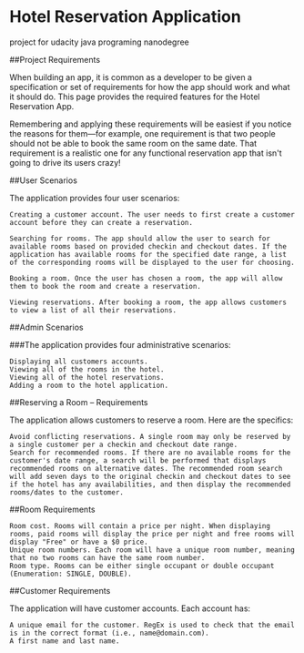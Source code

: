 # Hotel Reservation Application
project for udacity java programing nanodegree

##Project Requirements

When building an app, it is common as a developer to be given a specification or set of requirements for how the app should work and what it should do. This page provides the required features for the Hotel Reservation App.

Remembering and applying these requirements will be easiest if you notice the reasons for them—for example, one requirement is that two people should not be able to book the same room on the same date. That requirement is a realistic one for any functional reservation app that isn't going to drive its users crazy!

##User Scenarios

The application provides four user scenarios:

    Creating a customer account. The user needs to first create a customer account before they can create a reservation.

    Searching for rooms. The app should allow the user to search for available rooms based on provided checkin and checkout dates. If the application has available rooms for the specified date range, a list of the corresponding rooms will be displayed to the user for choosing.

    Booking a room. Once the user has chosen a room, the app will allow them to book the room and create a reservation.

    Viewing reservations. After booking a room, the app allows customers to view a list of all their reservations.

##Admin Scenarios

###The application provides four administrative scenarios:

    Displaying all customers accounts.
    Viewing all of the rooms in the hotel.
    Viewing all of the hotel reservations.
    Adding a room to the hotel application.

##Reserving a Room – Requirements

The application allows customers to reserve a room. Here are the specifics:

    Avoid conflicting reservations. A single room may only be reserved by a single customer per a checkin and checkout date range.
    Search for recommended rooms. If there are no available rooms for the customer's date range, a search will be performed that displays recommended rooms on alternative dates. The recommended room search will add seven days to the original checkin and checkout dates to see if the hotel has any availabilities, and then display the recommended rooms/dates to the customer.

    
##Room Requirements

    Room cost. Rooms will contain a price per night. When displaying rooms, paid rooms will display the price per night and free rooms will display "Free" or have a $0 price.
    Unique room numbers. Each room will have a unique room number, meaning that no two rooms can have the same room number.
    Room type. Rooms can be either single occupant or double occupant (Enumeration: SINGLE, DOUBLE).

##Customer Requirements

The application will have customer accounts. Each account has:

    A unique email for the customer. RegEx is used to check that the email is in the correct format (i.e., name@domain.com).
    A first name and last name.
